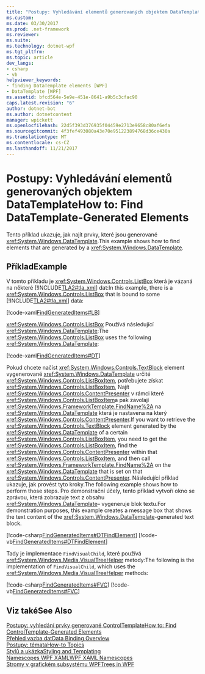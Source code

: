 ```yaml
---
title: "Postupy: Vyhledávání elementů generovaných objektem DataTemplate"
ms.custom: 
ms.date: 03/30/2017
ms.prod: .net-framework
ms.reviewer: 
ms.suite: 
ms.technology: dotnet-wpf
ms.tgt_pltfrm: 
ms.topic: article
dev_langs:
- csharp
- vb
helpviewer_keywords:
- finding DataTemplate elements [WPF]
- DataTemplate [WPF]
ms.assetid: bfcd564e-5e9e-451e-8641-a9b5c3cfac90
caps.latest.revision: "6"
author: dotnet-bot
ms.author: dotnetcontent
manager: wpickett
ms.openlocfilehash: 22d5f393d376935f04459e2713e9658c80af6efa
ms.sourcegitcommit: 4f3fef493080a43e70e951223894768d36ce430a
ms.translationtype: MT
ms.contentlocale: cs-CZ
ms.lasthandoff: 11/21/2017
---
```

# <a name="how-to-find-datatemplate-generated-elements"></a><span data-ttu-id="131d3-102">Postupy: Vyhledávání elementů generovaných objektem DataTemplate</span><span class="sxs-lookup"><span data-stu-id="131d3-102">How to: Find DataTemplate-Generated Elements</span></span>
<span data-ttu-id="131d3-103">Tento příklad ukazuje, jak najít prvky, které jsou generované <xref:System.Windows.DataTemplate>.</span><span class="sxs-lookup"><span data-stu-id="131d3-103">This example shows how to find elements that are generated by a <xref:System.Windows.DataTemplate>.</span></span>  
  
## <a name="example"></a><span data-ttu-id="131d3-104">Příklad</span><span class="sxs-lookup"><span data-stu-id="131d3-104">Example</span></span>  
 <span data-ttu-id="131d3-105">V tomto příkladu je <xref:System.Windows.Controls.ListBox> která je vázaná na některé [!INCLUDE[TLA2#tla_xml](../../../../includes/tla2sharptla-xml-md.md)] dat:</span><span class="sxs-lookup"><span data-stu-id="131d3-105">In this example, there is a <xref:System.Windows.Controls.ListBox> that is bound to some [!INCLUDE[TLA2#tla_xml](../../../../includes/tla2sharptla-xml-md.md)] data:</span></span>  
  
 [!code-xaml[FindGeneratedItems#LB](../../../../samples/snippets/csharp/VS_Snippets_Wpf/FindGeneratedItems/CSharp/Window1.xaml#lb)]  
  
 <span data-ttu-id="131d3-106"><xref:System.Windows.Controls.ListBox> Používá následující <xref:System.Windows.DataTemplate>:</span><span class="sxs-lookup"><span data-stu-id="131d3-106">The <xref:System.Windows.Controls.ListBox> uses the following <xref:System.Windows.DataTemplate>:</span></span>  
  
 [!code-xaml[FindGeneratedItems#DT](../../../../samples/snippets/csharp/VS_Snippets_Wpf/FindGeneratedItems/CSharp/Window1.xaml#dt)]  
  
 <span data-ttu-id="131d3-107">Pokud chcete načíst <xref:System.Windows.Controls.TextBlock> element vygenerované <xref:System.Windows.DataTemplate> určité <xref:System.Windows.Controls.ListBoxItem>, potřebujete získat <xref:System.Windows.Controls.ListBoxItem>, Najít <xref:System.Windows.Controls.ContentPresenter> v rámci které <xref:System.Windows.Controls.ListBoxItem>a pak zavolají <xref:System.Windows.FrameworkTemplate.FindName%2A> na <xref:System.Windows.DataTemplate> která je nastavena na který <xref:System.Windows.Controls.ContentPresenter>.</span><span class="sxs-lookup"><span data-stu-id="131d3-107">If you want to retrieve the <xref:System.Windows.Controls.TextBlock> element generated by the <xref:System.Windows.DataTemplate> of a certain <xref:System.Windows.Controls.ListBoxItem>, you need to get the <xref:System.Windows.Controls.ListBoxItem>, find the <xref:System.Windows.Controls.ContentPresenter> within that <xref:System.Windows.Controls.ListBoxItem>, and then call <xref:System.Windows.FrameworkTemplate.FindName%2A> on the <xref:System.Windows.DataTemplate> that is set on that <xref:System.Windows.Controls.ContentPresenter>.</span></span> <span data-ttu-id="131d3-108">Následující příklad ukazuje, jak provést tyto kroky.</span><span class="sxs-lookup"><span data-stu-id="131d3-108">The following example shows how to perform those steps.</span></span> <span data-ttu-id="131d3-109">Pro demonstrační účely, tento příklad vytvoří okno se zprávou, která zobrazuje text z obsahu <xref:System.Windows.DataTemplate>– vygeneruje blok textu.</span><span class="sxs-lookup"><span data-stu-id="131d3-109">For demonstration purposes, this example creates a message box that shows the text content of the <xref:System.Windows.DataTemplate>-generated text block.</span></span>  
  
 [!code-csharp[FindGeneratedItems#DTFindElement](../../../../samples/snippets/csharp/VS_Snippets_Wpf/FindGeneratedItems/CSharp/Window1.xaml.cs#dtfindelement)]
 [!code-vb[FindGeneratedItems#DTFindElement](../../../../samples/snippets/visualbasic/VS_Snippets_Wpf/FindGeneratedItems/VisualBasic/Window1.xaml.vb#dtfindelement)]  
  
 <span data-ttu-id="131d3-110">Tady je implementace `FindVisualChild`, které používá <xref:System.Windows.Media.VisualTreeHelper> metody:</span><span class="sxs-lookup"><span data-stu-id="131d3-110">The following is the implementation of `FindVisualChild`, which uses the <xref:System.Windows.Media.VisualTreeHelper> methods:</span></span>  
  
 [!code-csharp[FindGeneratedItems#FVC](../../../../samples/snippets/csharp/VS_Snippets_Wpf/FindGeneratedItems/CSharp/Window1.xaml.cs#fvc)]
 [!code-vb[FindGeneratedItems#FVC](../../../../samples/snippets/visualbasic/VS_Snippets_Wpf/FindGeneratedItems/VisualBasic/Window1.xaml.vb#fvc)]  
  
## <a name="see-also"></a><span data-ttu-id="131d3-111">Viz také</span><span class="sxs-lookup"><span data-stu-id="131d3-111">See Also</span></span>  
 [<span data-ttu-id="131d3-112">Postupy: vyhledání prvky generované ControlTemplate</span><span class="sxs-lookup"><span data-stu-id="131d3-112">How to: Find ControlTemplate-Generated Elements</span></span>](../../../../docs/framework/wpf/controls/how-to-find-controltemplate-generated-elements.md)  
 [<span data-ttu-id="131d3-113">Přehled vazba dat</span><span class="sxs-lookup"><span data-stu-id="131d3-113">Data Binding Overview</span></span>](../../../../docs/framework/wpf/data/data-binding-overview.md)  
 [<span data-ttu-id="131d3-114">Postupy: témata</span><span class="sxs-lookup"><span data-stu-id="131d3-114">How-to Topics</span></span>](../../../../docs/framework/wpf/data/data-binding-how-to-topics.md)  
 [<span data-ttu-id="131d3-115">Stylů a ukázka</span><span class="sxs-lookup"><span data-stu-id="131d3-115">Styling and Templating</span></span>](../../../../docs/framework/wpf/controls/styling-and-templating.md)  
 [<span data-ttu-id="131d3-116">Namescopes WPF XAML</span><span class="sxs-lookup"><span data-stu-id="131d3-116">WPF XAML Namescopes</span></span>](../../../../docs/framework/wpf/advanced/wpf-xaml-namescopes.md)  
 [<span data-ttu-id="131d3-117">Stromy v grafickém subsystému WPF</span><span class="sxs-lookup"><span data-stu-id="131d3-117">Trees in WPF</span></span>](../../../../docs/framework/wpf/advanced/trees-in-wpf.md)
